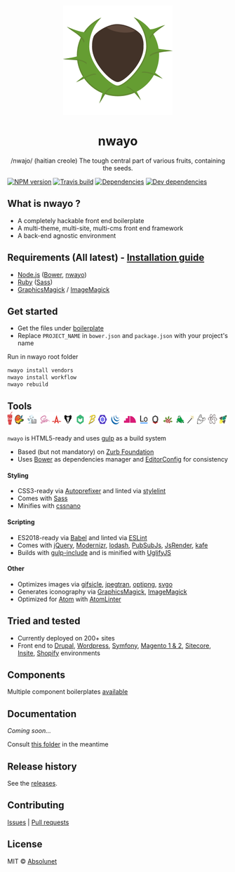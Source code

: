 <p align="center">
	<img src="https://github.com/absolunet/nwayo/raw/master/ressources/images/nwayo.png" width="250" height="250" alt="nwayo">
</p>
<h1 align="center"><strong>nwayo</strong></h1>
<p align="center">/nwajo/ (haitian creole) The tough central part of various fruits, containing the seeds.</p>

[![NPM version](https://img.shields.io/npm/v/@absolunet/nwayo-workflow.svg)](https://www.npmjs.com/package/@absolunet/nwayo-workflow)
[![Travis build](https://api.travis-ci.org/absolunet/nwayo.svg?branch=master)](https://travis-ci.org/absolunet/nwayo/builds)
[![Dependencies](https://david-dm.org/absolunet/nwayo/status.svg)](https://david-dm.org/absolunet/nwayo)
[![Dev dependencies](https://david-dm.org/absolunet/nwayo/dev-status.svg)](https://david-dm.org/absolunet/nwayo?type=dev)
<br>

## What is nwayo ?
- A completely hackable front end boilerplate
- A multi-theme, multi-site, multi-cms front end framework
- A back-end agnostic environment



## Requirements (All latest) - [Installation guide](docs/install)
- [Node.js](//nodejs.org) ([Bower](//bower.io), [nwayo](//www.npmjs.com/package/@absolunet/nwayo-cli))
- [Ruby](//www.ruby-lang.org) ([Sass](http://sass-lang.com))
- [GraphicsMagick](http://www.graphicsmagick.org) / [ImageMagick](//www.imagemagick.org)



## Get started
 - Get the files under [boilerplate](boilerplate)
 - Replace `PROJECT_NAME` in `bower.json` and `package.json` with your project's name

Run in nwayo root folder
```shell
nwayo install vendors
nwayo install workflow
nwayo rebuild
```



## Tools &nbsp; <img src="https://github.com/absolunet/nwayo/raw/master/ressources/images/vendors.png" width="600" height="30" alt="nwayo vendors">
`nwayo` is HTML5-ready and uses [gulp](http://gulpjs.com) as a build system

- Based (but not mandatory) on [Zurb Foundation](//foundation.zurb.com)
- Uses [Bower](//bower.io) as dependencies manager and [EditorConfig](http://editorconfig.org) for consistency

#### Styling
- CSS3-ready via [Autoprefixer](//github.com/postcss/autoprefixer) and linted via [stylelint](//stylelint.io/)
- Comes with [Sass](http://sass-lang.com)
- Minifies with [cssnano](http://cssnano.co)

#### Scripting
- ES2018-ready via [Babel](//babeljs.io) and linted via [ESLint](http://eslint.org)
- Comes with [jQuery](//jquery.com), [Modernizr](//modernizr.com), [lodash](//lodash.com), [PubSubJs](//github.com/mroderick/PubSubJS), [JsRender](//www.jsviews.com), [kafe](http://absolunet.github.io/kafe)
- Builds with [gulp-include](//www.npmjs.com/package/@absolunet/gulp-include) and is minified with [UglifyJS](http://lisperator.net/uglifyjs)

#### Other
- Optimizes images via [gifsicle](//www.lcdf.org/gifsicle), [jpegtran](http://libjpeg-turbo.virtualgl.org), [optipng](http://optipng.sourceforge.net), [svgo](//github.com/svg/svgo)
- Generates iconography via [GraphicsMagick](http://www.graphicsmagick.org), [ImageMagick](//www.imagemagick.org)
- Optimized for [Atom](//atom.io) with [AtomLinter](//atomlinter.github.io)



## Tried and tested
 - Currently deployed on 200+ sites
 - Front end to [Drupal](//www.drupal.org), [Wordpress](//wordpress.org), [Symfony](//symfony.com), [Magento 1 & 2](//magento.com), [Sitecore](//www.sitecore.net), [Insite](http://www.insitesoft.com), [Shopify](//www.shopify.ca) environments

## Components
Multiple component boilerplates [available](//github.com/absolunet/nwayo-components)

## Documentation
*Coming soon...*

Consult [this folder](docs) in the meantime

## Release history
See the [releases](//github.com/absolunet/nwayo/releases).

## Contributing
[Issues](//github.com/absolunet/nwayo/issues) | [Pull requests](//github.com/absolunet/nwayo/pulls)

## License
MIT © [Absolunet](https://absolunet.com)

